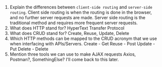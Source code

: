 1.  Explain the differences between `client-side routing` and `server-side routing`.
    Client side routing is when the routing is done in the browser, and no further server requests are made. Server side routing is the traditional method and requires more frequent server requests.
1.  What does HTTP stand for?
    HyperText Transfer Protocol
1.  What does CRUD stand for?
    Create, Reuse, Update, Delete
1.  Which HTTP methods can be mapped to the CRUD acronym that we use when interfacing with APIs/Servers.
    Create - Get
    Reuse - Post
    Update - Put
    Delete - Delete
1.  Mention three tools we can use to make AJAX requests
    Axios, Postman?, SomethingElse? I'll come back to this later.